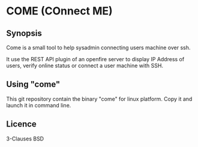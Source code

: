 # COME (COnnect ME)
## Synopsis
Come is a small tool to help sysadmin connecting users machine over ssh. 

It use the REST API plugin of an openfire server to display IP Address of users, verify online status or connect a user machine with SSH. 

## Using "come"
This git repository contain the binary "come" for linux platform. Copy it and launch it in command line. 

## Licence
3-Clauses BSD
